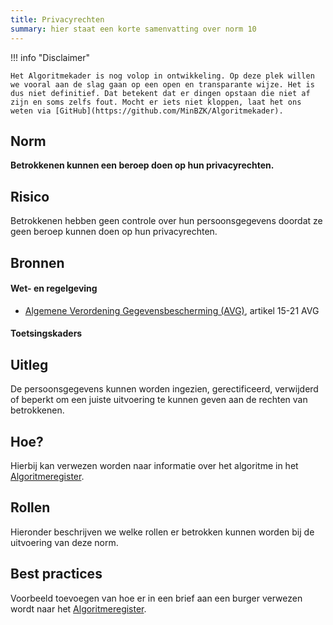 ```yaml
---
title: Privacyrechten
summary: hier staat een korte samenvatting over norm 10
---
```


!!! info "Disclaimer"

    Het Algoritmekader is nog volop in ontwikkeling. Op deze plek willen we vooral aan de slag gaan op een open en transparante wijze. Het is dus niet definitief. Dat betekent dat er dingen opstaan die niet af zijn en soms zelfs fout. Mocht er iets niet kloppen, laat het ons weten via [GitHub](https://github.com/MinBZK/Algoritmekader).


## Norm
**Betrokkenen kunnen een beroep doen op hun privacyrechten.**

## Risico
Betrokkenen hebben geen controle over hun persoonsgegevens doordat ze geen beroep kunnen doen op hun privacyrechten.

## Bronnen

#### Wet- en regelgeving
- [Algemene Verordening Gegevensbescherming (AVG)](https://eur-lex.europa.eu/legal-content/NL/TXT/HTML/?uri=CELEX:32016R0679&qid=1685451198313), artikel 15-21 AVG

#### Toetsingskaders


## Uitleg
De persoonsgegevens kunnen worden ingezien, gerectificeerd, verwijderd of beperkt om een juiste uitvoering te kunnen geven aan de rechten van betrokkenen.

## Hoe?
Hierbij kan verwezen worden naar informatie over het algoritme in het [Algoritmeregister](https://algoritmes.overheid.nl/nl). 

## Rollen
Hieronder beschrijven we welke rollen er betrokken kunnen worden bij de uitvoering van deze norm. 



## Best practices
Voorbeeld toevoegen van hoe er in een brief aan een burger verwezen wordt naar het [Algoritmeregister](https://algoritmes.overheid.nl/nl). 



